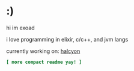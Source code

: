 # :)

hi im exoad

i love programming in elixir, c/c++, and jvm langs

currently working on: [halcyon](https://github.com/exoad/halcyon)

```ini
[ more compact readme yay! ]
```
